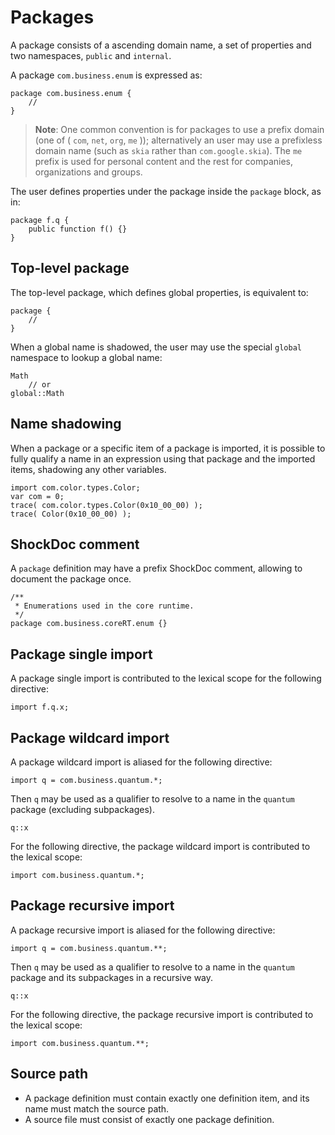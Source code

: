 # Packages

A package consists of a ascending domain name, a set of properties and two namespaces, `public` and `internal`.

A package `com.business.enum` is expressed as:

```
package com.business.enum {
    //
}
```

> **Note**: One common convention is for packages to use a prefix domain (one of ( `com`, `net`, `org`, `me` )); alternatively an user may use a prefixless domain name (such as `skia` rather than `com.google.skia`). The `me` prefix is used for personal content and the rest for companies, organizations and groups.

The user defines properties under the package inside the `package` block, as in:

```
package f.q {
    public function f() {}
}
```

## Top-level package

The top-level package, which defines global properties, is equivalent to:

```
package {
    //
}
```

When a global name is shadowed, the user may use the special `global` namespace to lookup a global name:

```
Math
    // or
global::Math
```

## Name shadowing

When a package or a specific item of a package is imported, it is possible to fully qualify a name in an expression using that package and the imported items, shadowing any other variables.

```
import com.color.types.Color;
var com = 0;
trace( com.color.types.Color(0x10_00_00) );
trace( Color(0x10_00_00) );
```

## ShockDoc comment

A `package` definition may have a prefix ShockDoc comment, allowing to document the package once.

```
/**
 * Enumerations used in the core runtime.
 */
package com.business.coreRT.enum {}
```

## Package single import

A package single import is contributed to the lexical scope for the following directive:

```
import f.q.x;
```

## Package wildcard import

A package wildcard import is aliased for the following directive:

```
import q = com.business.quantum.*;
```

Then `q` may be used as a qualifier to resolve to a name in the `quantum` package (excluding subpackages).

```
q::x
```

For the following directive, the package wildcard import is contributed to the lexical scope:

```
import com.business.quantum.*;
```

## Package recursive import

A package recursive import is aliased for the following directive:

```
import q = com.business.quantum.**;
```

Then `q` may be used as a qualifier to resolve to a name in the `quantum` package and its subpackages in a recursive way.

```
q::x
```

For the following directive, the package recursive import is contributed to the lexical scope:

```
import com.business.quantum.**;
```

## Source path

- A package definition must contain exactly one definition item, and its name must match the source path.
- A source file must consist of exactly one package definition.
